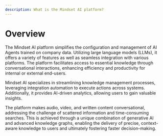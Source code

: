 ```yaml
---
description: What is the Mindset AI platform?
---
```


# Overview

The Mindset AI platform simplifies the configuration and management of AI Agents trained on company data. Utilizing large language models (LLMs), it offers a variety of features as well as seamless integration with various platforms. The platform facilitates access to essential knowledge through conversational interactions, enhancing efficiency and productivity for internal or external end-users.&#x20;



Mindset AI specializes in streamlining knowledge management processes, leveraging integration automation to execute actions across systems. Additionally, it provides AI-driven analytics, allowing users to gain valuable insights.&#x20;



The platform makes audio, video, and written content conversational, addressing the challenge of scattered information and time-consuming searches. This is achieved through a unique combination of generative AI and advanced knowledge graphs, enabling the delivery of precise, context-aware knowledge to users and ultimately fostering faster decision-making.



